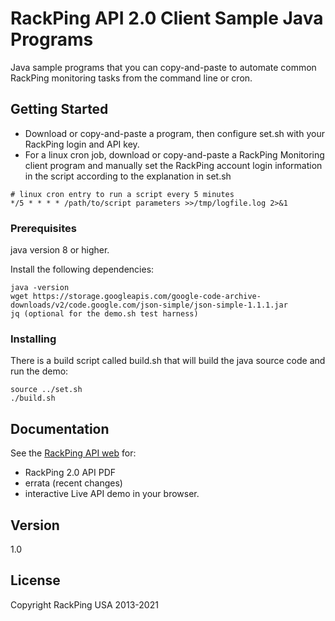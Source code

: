 # RackPing API 2.0 Client Sample Java Programs

Java sample programs that you can copy-and-paste to automate common RackPing monitoring tasks from the command line or cron.

## Getting Started

* Download or copy-and-paste a program, then configure set.sh with your RackPing login and API key.
* For a linux cron job, download or copy-and-paste a RackPing Monitoring client program and manually set the RackPing account login information in the script according to the explanation in set.sh

```
# linux cron entry to run a script every 5 minutes
*/5 * * * * /path/to/script parameters >>/tmp/logfile.log 2>&1
```

### Prerequisites

java version 8 or higher.

Install the following dependencies:

```
java -version
wget https://storage.googleapis.com/google-code-archive-downloads/v2/code.google.com/json-simple/json-simple-1.1.1.jar
jq (optional for the demo.sh test harness)
```

### Installing

There is a build script called build.sh that will build the java source code and run the demo:

```
source ../set.sh
./build.sh
```

## Documentation

See the [RackPing API web](https://www.rackping.com/api.html) for:

* RackPing 2.0 API PDF
* errata (recent changes)
* interactive Live API demo in your browser.

## Version

1.0

## License

Copyright RackPing USA 2013-2021

